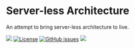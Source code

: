 
# Server-less Architecture

An attempt to bring server-less architecture to live.


![](https://travis-ci.org/ThilinaManamgoda/serverless-architecture.svg?branch=master)
[![License](https://img.shields.io/badge/Licence-Apache%202.0-blue.svg?style=flat-square)](http://www.apache.org/licenses/LICENSE-2.0.html)
[![GitHub issues](https://img.shields.io/github/issues/badges/ThilinaManamgoda/serverless-architectures.svg)](https://github.com/ThilinaManamgoda/serverless-architecture/issues)
[![](https://img.shields.io/github/issues-closed-raw/badges/ThilinaManamgoda/serverless-architectures.svg)](https://github.com/ThilinaManamgoda/serverless-architecture/issues?q=is%3Aissue+is%3Aclosed)
